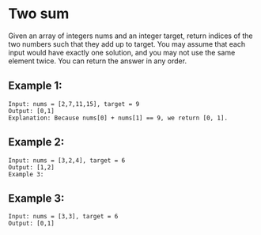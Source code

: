 # Two sum

Given an array of integers nums and an integer target, return indices
of the two numbers such that they add up to target.
You may assume that each input would have exactly one solution,
and you may not use the same element twice.
You can return the answer in any order.

## Example 1:

```
Input: nums = [2,7,11,15], target = 9
Output: [0,1]
Explanation: Because nums[0] + nums[1] == 9, we return [0, 1].
```

## Example 2:

```
Input: nums = [3,2,4], target = 6
Output: [1,2]
Example 3:
```

## Example 3:

```
Input: nums = [3,3], target = 6
Output: [0,1]
```
